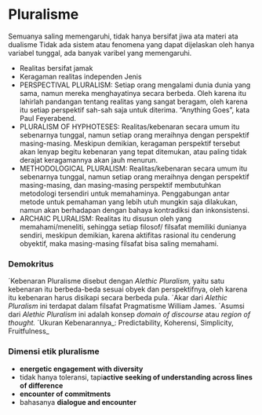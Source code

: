 # **Pluralisme**
Semuanya saling memengaruhi, tidak hanya bersifat jiwa ata materi ata dualisme
Tidak ada sistem atau fenomena yang dapat dijelaskan oleh hanya variabel tunggal, ada banyak varibel yang memengaruhi.
- Realitas bersifat jamak
- Keragaman realitas independen
Jenis
- PERSPECTIVAL PLURALISM: Setiap orang mengalami dunia dunia yang sama, namun mereka menghayatinya secara berbeda. Oleh karena itu lahirlah pandangan tentang realitas yang sangat beragam, oleh karena itu setiap perspektif sah-sah saja untuk diterima. “Anything Goes”, kata Paul Feyerabend.
- PLURALISM OF HYPHOTESES: Realitas/kebenaran secara umum itu sebenarnya tunggal, namun setiap orang meraihnya dengan perspektif masing-masing. Meskipun demikian, keragaman perspektif tersebut akan lenyap begitu kebenaran yang tepat ditemukan, atau paling tidak derajat keragamannya akan jauh menurun.
- METHODOLOGICAL PLURALISM: Realitas/kebenaran secara umum itu sebenarnya tunggal, namun setiap orang meraihnya dengan perspektif masing-masing, dan masing-masing perspektif membutuhkan metodologi tersendiri untuk memahaminya. Penggabungan antar metode untuk pemahaman yang lebih utuh mungkin saja dilakukan, namun akan berhadapan dengan bahaya kontradiksi dan inkonsistensi.
- ARCHAIC PLURALISM: Realitas itu disusun oleh yang memahami/meneliti, sehingga setiap filosof/ filsafat memiliki dunianya sendiri, meskipun demikian, karena aktifitas rasional itu cenderung obyektif, maka masing-masing filsafat bisa saling memahami.
### **Demokritus**
´Kebenaran Pluralisme disebut dengan _Alethic Pluralism,_ yaitu satu kebenaran itu berbeda-beda sesuai obyek dan perspektifnya, oleh karena itu kebenaran harus disikapi secara berbeda pula.
´Akar dari _Alethic Pluralism_ ini terdapat dalam filsafat Pragmatisme William James.
´Asumsi dari _Alethic Pluralism_ ini adalah konsep _domain of discourse_ atau _region of thought._
´Ukuran Kebenarannya_: Predictability, Koherensi, Simplicity, Fruitfulness_
### **Dimensi etik pluralisme**
- **energetic engagement with diversity**
- tidak hanya toleransi, tapi**active seeking of understanding across lines of difference**
- **encounter of commitments**
- bahasanya **dialogue and encounter**